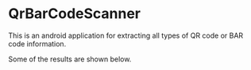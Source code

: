 # QrBarCodeScanner
This is an android application for extracting all types of QR code or BAR code information.

Some of the results are shown below.
